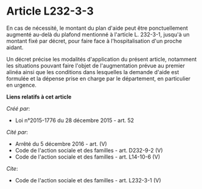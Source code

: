 # Article L232-3-3

En cas de nécessité, le montant du plan d'aide peut être ponctuellement augmenté au-delà du plafond mentionné à l'article L.
232-3-1, jusqu'à un montant fixé par décret, pour faire face à l'hospitalisation d'un proche aidant. 

Un décret précise les modalités d'application du présent article, notamment les situations pouvant faire l'objet de
l'augmentation prévue au premier alinéa ainsi que les conditions dans lesquelles la demande d'aide est formulée et la dépense
prise en charge par le département, en particulier en urgence.

**Liens relatifs à cet article**

_Créé par_:

  - Loi n°2015-1776 du 28 décembre 2015 - art. 52

_Cité par_:

  - Arrêté du 5 décembre 2016 - art. (V)
  - Code de l'action sociale et des familles - art. D232-9-2 (V)
  - Code de l'action sociale et des familles - art. L14-10-6 (V)

_Cite_:

  - Code de l'action sociale et des familles - art. L232-3-1 (V)
